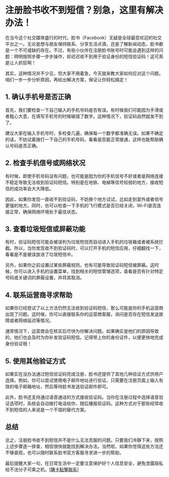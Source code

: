 # 注册脸书收不到短信？别急，这里有解决办法！

在当今这个社交媒体盛行的时代，脸书（Facebook）无疑是全球最受欢迎的社交平台之一。无论是想与朋友保持联系、分享生活点滴，还是了解新闻动态，脸书都是一个不可或缺的存在。不过，有些小伙伴在注册脸书账号时可能会遇到这样的问题：明明按照步骤一步步操作，却迟迟收不到用于验证身份的短信验证码！这可真是让人抓狂啊！

其实，这种情况并不少见，但大家不用着急，今天就来教大家如何应对这个问题。咱们一步一步分析原因，再给出解决方案，保证让你轻松搞定！

## 1. 确认手机号是否正确

首先，我们要检查一下自己输入的手机号码是否有误。有时候我们可能因为手滑或者粗心大意，在填写手机号的时候输错了数字。这种情况下，验证码自然就发不到了。

建议大家在输入手机号时，多检查几遍，确保每一个数字都准确无误。如果不确定的话，不妨试着拨打一下自己的手机号码，看看是否能正常接通，这样也能帮助确认号码是否正确。

## 2. 检查手机信号或网络状况

有时候，即使手机号码没有问题，也可能是因为你的手机信号不好或者是网络连接不稳定导致无法收到验证码短信。特别是在地铁、电梯等信号较弱的地方，接收短信的成功率会大大降低。

因此，如果你发现一直收不到验证码，不妨换个地方试试，比如走到室外或者信号更强的地方。同时，也可以检查一下手机的飞行模式是否已经关闭，Wi-Fi是否连接正常，确保网络环境处于最佳状态。

## 3. 查看垃圾短信或屏蔽功能

有时，验证码短信可能会被误判为垃圾短信而自动进入手机的垃圾箱或者被系统拦截。所以，当你发现收不到验证码时，可以打开手机的短信应用，仔细翻找一下，看看是不是被误放进了垃圾短信中。

另外，如果你之前设置过某些屏蔽规则，也有可能导致验证码短信被屏蔽。这时候，你可以进入手机的设置菜单，找到相关的短信管理选项，查看是否有针对特定号码或关键词的屏蔽设置，并将其取消。

## 4. 联系运营商寻求帮助

如果你已经尝试了以上方法仍然无法收到验证码短信，那么可能是你的手机运营商出现了问题。这时候，你可以直接联系你的运营商客服，询问是否存在短信发送故障或者网络延迟等情况。

通常情况下，运营商会在核实后尽快为你解决问题。如果确实是他们的原因导致的，他们也会及时为你补发验证码短信。记得带上你的身份证件，以便更快地完成身份验证哦！

## 5. 使用其他验证方式

如果实在没办法通过短信验证码完成注册，脸书还提供了其他几种验证方式供用户选择。例如，你可以尝试使用电子邮件地址进行验证。只需要在注册页面上输入有效的电子邮箱地址，然后等待脸书发送验证邮件即可。

此外，脸书还支持通过语音通话的方式接收验证码。当你在注册过程中选择语音验证选项时，系统会自动拨打电话给你，随后播报验证码。这种方式对于那些经常收不到短信的人来说是一个不错的替代方案。

## 总结

总之，注册脸书收不到短信并不是什么无法克服的问题。只要我们冷静下来，按照上述步骤逐一排查，相信很快就能找到解决办法。当然啦，如果你觉得这些方法还不够直观，也可以随时联系脸书官方客服寻求进一步的帮助。

最后提醒大家一句，在日常生活中一定要注意保护好个人信息安全，避免泄露隐私给不法分子可乘之机。[[購卡點擊聯系](https://t.me/s/esim1088)]